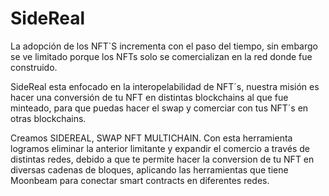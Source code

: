 # SideReal

La adopción de los NFT´S incrementa con el paso del tiempo, sin embargo se ve 
limitado porque los NFTs solo se comercializan en la red donde fue construido.

SideReal esta enfocado en la interopelabilidad de NFT´s, nuestra misión es hacer 
una conversión de tu NFT en distintas blockchains al que fue minteado, para que 
puedas hacer el swap y comerciar con tus NFT´s en otras blockchains.

Creamos SIDEREAL, SWAP NFT MULTICHAIN. 
Con esta herramienta logramos eliminar la anterior limitante y expandir el comercio
a través de distintas redes, debido a que te permite hacer la conversion de tu 
NFT en diversas cadenas de bloques, aplicando las herramientas que tiene Moonbeam
para conectar smart contracts en diferentes redes.

